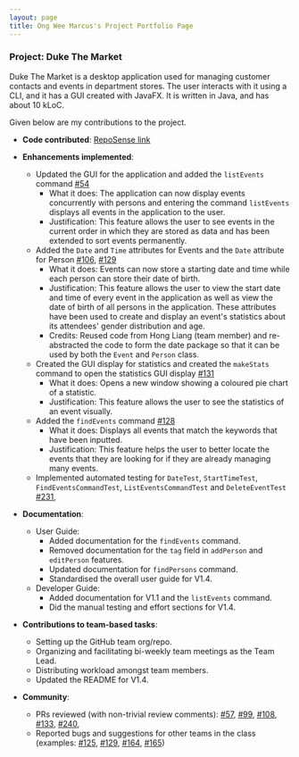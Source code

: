 ```yaml
---
layout: page
title: Ong Wee Marcus's Project Portfolio Page
---
```


### Project: Duke The Market

Duke The Market is a desktop application used for managing customer contacts and events in department stores. 
The user interacts with it using a CLI, and it has a GUI created with JavaFX. 
It is written in Java, and has about 10 kLoC.

Given below are my contributions to the project.

* **Code contributed**: [RepoSense link](https://nus-cs2103-ay2223s1.github.io/tp-dashboard/?search=lfrostbytee&breakdown=true)

* **Enhancements implemented**:
    * Updated the GUI for the application and added the `listEvents` command [\#54](https://github.com/AY2223S1-CS2103-F09-2/tp/pull/54)
        * What it does: The application can now display events concurrently with persons and entering the command `listEvents` displays all events in the application to the user.
        * Justification: This feature allows the user to see events in the current order in which they are stored as data and has been extended to sort events permanently.
    * Added the `Date` and `Time` attributes for Events and the `Date` attribute for Person [\#106](https://github.com/AY2223S1-CS2103-F09-2/tp/pull/106), [\#129](https://github.com/AY2223S1-CS2103-F09-2/tp/pull/129)
        * What it does: Events can now store a starting date and time while each person can store their date of birth.
        * Justification: This feature allows the user to view the start date and time of every event in the application as well as view the date of birth
    of all persons in the application. These attributes have been used to create and display an event's statistics about its attendees' gender distribution and age.
        * Credits: Reused code from Hong Liang (team member) and re-abstracted the code to form the date package so that it can be used by both the `Event` and `Person` class.
    * Created the GUI display for statistics and created the `makeStats` command to open the statistics GUI display [\#131](https://github.com/AY2223S1-CS2103-F09-2/tp/pull/131)
        * What it does: Opens a new window showing a coloured pie chart of a statistic.
        * Justification: This feature allows the user to see the statistics of an event visually.
    * Added the `findEvents` command [\#128](https://github.com/AY2223S1-CS2103-F09-2/tp/pull/128)
        * What it does: Displays all events that match the keywords that have been inputted.
        * Justification: This feature helps the user to better locate the events that they are looking for if they are already managing many events.
    * Implemented automated testing for `DateTest`, `StartTimeTest`, `FindEventsCommandTest`, `ListEventsCommandTest` and `DeleteEventTest` [\#231](https://github.com/AY2223S1-CS2103-F09-2/tp/pull/231),

* **Documentation**:
    * User Guide:
        * Added documentation for the `findEvents` command.
        * Removed documentation for the `tag` field in `addPerson` and `editPerson` features.
        * Updated documentation for `findPersons` command.
        * Standardised the overall user guide for V1.4.
    * Developer Guide:
        * Added documentation for V1.1 and the `listEvents` command.
        * Did the manual testing and effort sections for V1.4.

* **Contributions to team-based tasks**:
    * Setting up the GitHub team org/repo.
    * Organizing and facilitating bi-weekly team meetings as the Team Lead.
    * Distributing workload amongst team members.
    * Updated the README for V1.4.

* **Community**:
    * PRs reviewed (with non-trivial review comments): 
      [\#57](https://github.com/AY2223S1-CS2103-F09-2/tp/pull/57),
      [\#99](https://github.com/AY2223S1-CS2103-F09-2/tp/pull/99),
      [\#108](https://github.com/AY2223S1-CS2103-F09-2/tp/pull/108),
      [\#133](https://github.com/AY2223S1-CS2103-F09-2/tp/pull/133),
      [\#240](https://github.com/AY2223S1-CS2103-F09-2/tp/pull/240),
    * Reported bugs and suggestions for other teams in the class (examples: 
      [\#125](https://github.com/AY2223S1-CS2103T-W17-1/tp/issues/125),
      [\#129](https://github.com/AY2223S1-CS2103T-W17-1/tp/issues/129),
      [\#164](https://github.com/AY2223S1-CS2103T-W17-1/tp/issues/164),
      [\#165](https://github.com/AY2223S1-CS2103T-W17-1/tp/issues/165))

